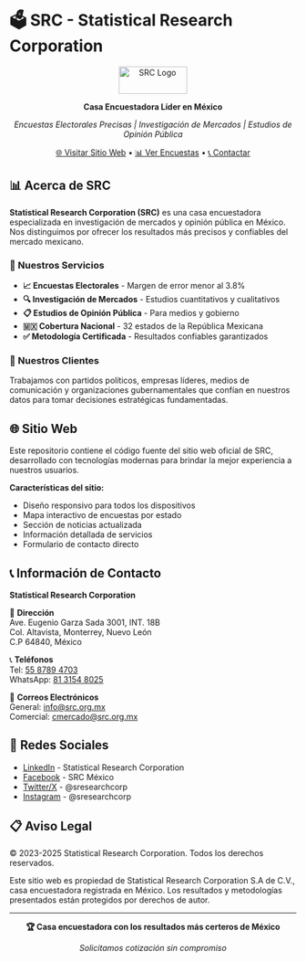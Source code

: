 # 🗳️ SRC - Statistical Research Corporation

<div align="center">
<img src="https://cdn.prod.website-files.com/65a0c9f051eb4bac6eed92a1/675b3681a561fded2c7a4c51_SRC%20LOGO.avif" alt="SRC Logo" width="120" height="48">

**Casa Encuestadora Líder en México**

*Encuestas Electorales Precisas | Investigación de Mercados | Estudios de Opinión Pública*

[🌐 Visitar Sitio Web](https://src.org.mx) • [📊 Ver Encuestas](https://src.org.mx/encuestas) • [📞 Contactar](https://src.org.mx/contacto)

</div>

## 📊 Acerca de SRC

**Statistical Research Corporation (SRC)** es una casa encuestadora especializada en investigación de mercados y opinión pública en México. Nos distinguimos por ofrecer los resultados más precisos y confiables del mercado mexicano.

### 🎯 Nuestros Servicios

- **📈 Encuestas Electorales** - Margen de error menor al 3.8%
- **🔍 Investigación de Mercados** - Estudios cuantitativos y cualitativos
- **📋 Estudios de Opinión Pública** - Para medios y gobierno
- **🇲🇽 Cobertura Nacional** - 32 estados de la República Mexicana
- **✅ Metodología Certificada** - Resultados confiables garantizados

### 🏢 Nuestros Clientes

Trabajamos con partidos políticos, empresas líderes, medios de comunicación y organizaciones gubernamentales que confían en nuestros datos para tomar decisiones estratégicas fundamentadas.

## 🌐 Sitio Web

Este repositorio contiene el código fuente del sitio web oficial de SRC, desarrollado con tecnologías modernas para brindar la mejor experiencia a nuestros usuarios.

**Características del sitio:**
- Diseño responsivo para todos los dispositivos
- Mapa interactivo de encuestas por estado
- Sección de noticias actualizada
- Información detallada de servicios
- Formulario de contacto directo

## 📞 Información de Contacto

**Statistical Research Corporation**

📍 **Dirección**  
Ave. Eugenio Garza Sada 3001, INT. 18B  
Col. Altavista, Monterrey, Nuevo León  
C.P 64840, México

📞 **Teléfonos**  
Tel: [55 8789 4703](tel:+525587894703)  
WhatsApp: [81 3154 8025](https://wa.me/5218131548025)

📧 **Correos Electrónicos**  
General: [info@src.org.mx](mailto:info@src.org.mx)  
Comercial: [cmercado@src.org.mx](mailto:cmercado@src.org.mx)

## 🔗 Redes Sociales

- [LinkedIn](https://www.linkedin.com/company/statisticalresearch/) - Statistical Research Corporation
- [Facebook](https://www.facebook.com/sresearchcorp) - SRC México  
- [Twitter/X](https://x.com/sresearchcorp) - @sresearchcorp
- [Instagram](https://www.instagram.com/sresearchcorp/) - @sresearchcorp

## 📋 Aviso Legal

© 2023-2025 Statistical Research Corporation. Todos los derechos reservados.

Este sitio web es propiedad de Statistical Research Corporation S.A de C.V., casa encuestadora registrada en México. Los resultados y metodologías presentados están protegidos por derechos de autor.

---

<div align="center">

**🏆 Casa encuestadora con los resultados más certeros de México**

*Solicitamos cotización sin compromiso*

</div>